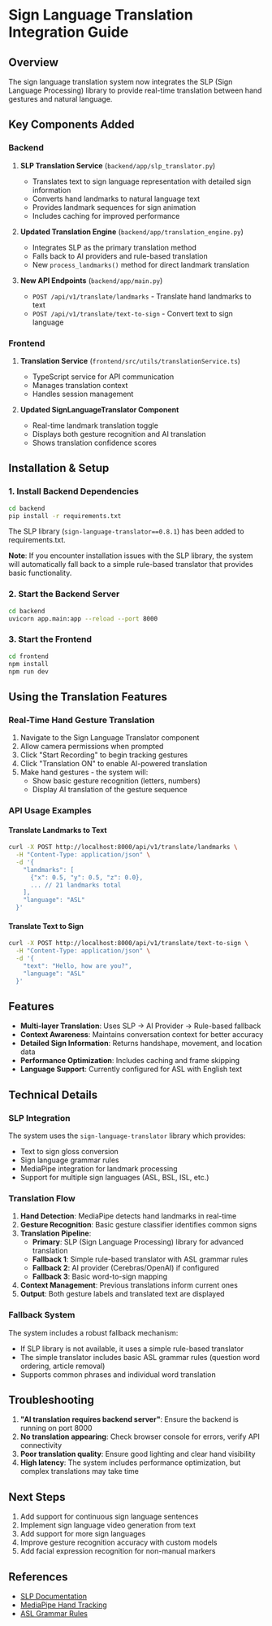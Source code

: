 # Sign Language Translation Integration Guide

## Overview

The sign language translation system now integrates the SLP (Sign Language Processing) library to provide real-time translation between hand gestures and natural language.

## Key Components Added

### Backend

1. **SLP Translation Service** (`backend/app/slp_translator.py`)
   - Translates text to sign language representation with detailed sign information
   - Converts hand landmarks to natural language text
   - Provides landmark sequences for sign animation
   - Includes caching for improved performance

2. **Updated Translation Engine** (`backend/app/translation_engine.py`)
   - Integrates SLP as the primary translation method
   - Falls back to AI providers and rule-based translation
   - New `process_landmarks()` method for direct landmark translation

3. **New API Endpoints** (`backend/app/main.py`)
   - `POST /api/v1/translate/landmarks` - Translate hand landmarks to text
   - `POST /api/v1/translate/text-to-sign` - Convert text to sign language

### Frontend

1. **Translation Service** (`frontend/src/utils/translationService.ts`)
   - TypeScript service for API communication
   - Manages translation context
   - Handles session management

2. **Updated SignLanguageTranslator Component**
   - Real-time landmark translation toggle
   - Displays both gesture recognition and AI translation
   - Shows translation confidence scores

## Installation & Setup

### 1. Install Backend Dependencies

```bash
cd backend
pip install -r requirements.txt
```

The SLP library (`sign-language-translator==0.8.1`) has been added to requirements.txt.

**Note**: If you encounter installation issues with the SLP library, the system will automatically fall back to a simple rule-based translator that provides basic functionality.

### 2. Start the Backend Server

```bash
cd backend
uvicorn app.main:app --reload --port 8000
```

### 3. Start the Frontend

```bash
cd frontend
npm install
npm run dev
```

## Using the Translation Features

### Real-Time Hand Gesture Translation

1. Navigate to the Sign Language Translator component
2. Allow camera permissions when prompted
3. Click "Start Recording" to begin tracking gestures
4. Click "Translation ON" to enable AI-powered translation
5. Make hand gestures - the system will:
   - Show basic gesture recognition (letters, numbers)
   - Display AI translation of the gesture sequence

### API Usage Examples

#### Translate Landmarks to Text

```bash
curl -X POST http://localhost:8000/api/v1/translate/landmarks \
  -H "Content-Type: application/json" \
  -d '{
    "landmarks": [
      {"x": 0.5, "y": 0.5, "z": 0.0},
      ... // 21 landmarks total
    ],
    "language": "ASL"
  }'
```

#### Translate Text to Sign

```bash
curl -X POST http://localhost:8000/api/v1/translate/text-to-sign \
  -H "Content-Type: application/json" \
  -d '{
    "text": "Hello, how are you?",
    "language": "ASL"
  }'
```

## Features

- **Multi-layer Translation**: Uses SLP → AI Provider → Rule-based fallback
- **Context Awareness**: Maintains conversation context for better accuracy
- **Detailed Sign Information**: Returns handshape, movement, and location data
- **Performance Optimization**: Includes caching and frame skipping
- **Language Support**: Currently configured for ASL with English text

## Technical Details

### SLP Integration

The system uses the `sign-language-translator` library which provides:
- Text to sign gloss conversion
- Sign language grammar rules
- MediaPipe integration for landmark processing
- Support for multiple sign languages (ASL, BSL, ISL, etc.)

### Translation Flow

1. **Hand Detection**: MediaPipe detects hand landmarks in real-time
2. **Gesture Recognition**: Basic gesture classifier identifies common signs
3. **Translation Pipeline**:
   - **Primary**: SLP (Sign Language Processing) library for advanced translation
   - **Fallback 1**: Simple rule-based translator with ASL grammar rules
   - **Fallback 2**: AI provider (Cerebras/OpenAI) if configured
   - **Fallback 3**: Basic word-to-sign mapping
4. **Context Management**: Previous translations inform current ones
5. **Output**: Both gesture labels and translated text are displayed

### Fallback System

The system includes a robust fallback mechanism:
- If SLP library is not available, it uses a simple rule-based translator
- The simple translator includes basic ASL grammar rules (question word ordering, article removal)
- Supports common phrases and individual word translation

## Troubleshooting

1. **"AI translation requires backend server"**: Ensure the backend is running on port 8000
2. **No translation appearing**: Check browser console for errors, verify API connectivity
3. **Poor translation quality**: Ensure good lighting and clear hand visibility
4. **High latency**: The system includes performance optimization, but complex translations may take time

## Next Steps

1. Add support for continuous sign language sentences
2. Implement sign language video generation from text
3. Add support for more sign languages
4. Improve gesture recognition accuracy with custom models
5. Add facial expression recognition for non-manual markers

## References

- [SLP Documentation](https://github.com/sign-language-translator/sign-language-translator)
- [MediaPipe Hand Tracking](https://google.github.io/mediapipe/solutions/hands.html)
- [ASL Grammar Rules](https://www.handspeak.com/learn/index.php?id=27)